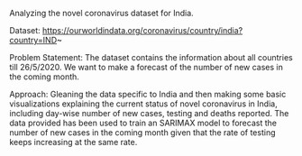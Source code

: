 Analyzing the novel coronavirus dataset for India.

Dataset: https://ourworldindata.org/coronavirus/country/india?country=IND~

Problem Statement: The dataset contains the information about all countries till 26/5/2020. We want to make a forecast of the number of new cases in the coming month.

Approach: Gleaning the data specific to India and then making some basic visualizations explaining the current status of novel coronavirus
in India, including day-wise number of new cases, testing and deaths reported. The data provided has been used to train an SARIMAX model to 
forecast the number of new cases in the coming month given that the rate of testing keeps increasing at the same rate.
